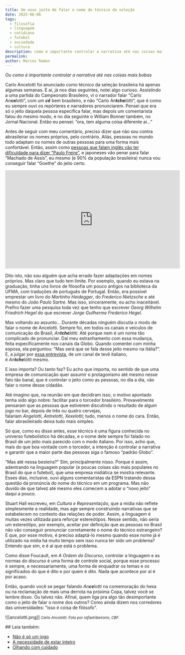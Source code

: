 ```yaml
---
title: Um novo jeito de falar o nome do técnico da seleção
date: 2025-06-06
tags:
  - filosofia
  - linguagem
  - cotidiano
  - futebol
  - sociedade
  - cultura
description: como é importante controlar a narrativa até nas coisas mais bobas
permalink: 
author: Marcos Ramon
---
```

_Ou como é importante controlar a narrativa até nas coisas mais bobas_

Carlo Ancelotti foi anunciado como técnico da seleção brasileira há apenas algumas semanas. E aí, já nos dias seguintes, notei algo curioso. Assistindo a uma partida do Campeonato Brasileiro, vi o narrador falar “Carlo An**ce**lotti”, com um _**cê**_ bem brasileiro, e não “Carlo An**tche**lótti”, que é como eu sempre ouvi os repórteres e narradores pronunciarem. Pensei que era só o jeito daquela pessoa específica falar, mas depois um comentarista falou do mesmo modo, e no dia seguinte o William Bonner também, no Jornal Nacional. Então eu pensei: “ora, tem alguma coisa diferente aí…”

Antes de seguir com meu comentário, preciso dizer que não sou contra abrasileirar os nomes próprios, pelo contrário. Aliás, pessoas no mundo todo adaptam os nomes de outras pessoas para uma forma mais confortável. Então, assim como [pessoas que falam inglês vão ter dificuldade para dizer “Paulo Freire”](https://www.youtube.com/watch?v=yxp5D8F4BYM&t=248s), e japoneses vão penar para falar “Machado de Assis”, eu mesmo (e 90% da população brasileira) nunca vou conseguir falar “Goethe” do jeito certo.

<iframe width="560" height="315" src="https://www.youtube.com/embed/y58HZdyIZfg?si=tlocUSXAgMPB0DOG" title="YouTube video player" frameborder="0" allow="accelerometer; autoplay; clipboard-write; encrypted-media; gyroscope; picture-in-picture; web-share" referrerpolicy="strict-origin-when-cross-origin" allowfullscreen></iframe>

Dito isto, não sou alguém que acha errado fazer adaptações em nomes próprios. Mas claro que tudo tem limite. Por exemplo, quando eu estava na graduação, tinha uns livros de filosofia um pouco antigos na biblioteca da UFMA, com traduções de português de Portugal. Então, era possível emprestar um livro do _Martinho Heidegger_, do _Frederico Nietzsche_ e até mesmo do _João Paulo Sartre_. Mas isso, sinceramente, eu acho inaceitável. Prefiro fazer uma pesquisa toda vez que tenho que escrever _Georg Wilhelm Friedrich Hegel_ do que escrever _Jorge Guilherme Frederico Hegel_.

Mas voltando ao assunto… Durante décadas ninguém discutia o modo de falar o nome de Ancelotti. Sempre foi, em todos os canais e veículos de comunicação do Brasil, _An**tche**lótti_. Até porque nem é um nome tão complicado de pronunciar. Daí meu estranhamento com essa mudança, feita especificamente nos canais da Globo. Quando comentei com minha esposa, ela perguntou: “Mas será que se fala desse jeito mesmo na Itália?”. E, a julgar por [essa entrevista](https://www.youtube.com/watch?v=invmtVs_-34&t=55s), de um canal de tevê italiano, é _An**tche**lótti_ mesmo.

E isso importa? Ou tanto faz? Eu acho que importa, no sentido de que uma empresa de comunicação quer assumir o protagonismo até mesmo nesse fato tão banal, que é controlar o jeito como as pessoas, no dia a dia, vão falar o nome desse cidadão.

Até imagino que, na reunião em que decidiram isso, o motivo apontado tenha sido algo nobre: facilitar para o torcedor brasileiro. Provavelmente pensaram que as pessoas que estiverem discutindo o resultado de algum jogo no bar, depois de três ou quatro cervejas, falariam _Angelotti_, _Antrelotti_, _Xexelotti_; tudo, menos o nome do cara. Então, falar abrasileirado deixa tudo mais simples.

Só que, como eu disse antes, esse técnico é uma figura conhecida no universo futebolístico há décadas, e o nome dele sempre foi falado no Brasil de um jeito mais parecido com o modo italiano. Por isso, acho que, mais do que boa vontade com o torcedor, a intenção é controlar a narrativa e garantir que a maior parte das pessoas siga o famoso “padrão Globo”.

“Mas até nessa besteira?” Sim, principalmente nisso. Porque é assim, adentrando na linguagem popular (e poucas coisas são mais populares no Brasil do que o futebol), que uma empresa midiática se mostra relevante. Esses dias, inclusive, ouvi alguns comentaristas da ESPN tratando dessa questão da pronúncia do nome do técnico em um programa. Mas não duvido de que talvez até mesmo eles comecem a adotar o “novo jeito” daqui a pouco.

Stuart Hall escreveu, em _Cultura e Representação_, que a mídia não reflete simplesmente a realidade, mas age sempre construindo narrativas que se estabelecem no contexto das relações de poder. Assim, a linguagem é muitas vezes utilizada para reforçar estereótipos. Nesse sentido, não seria um estereótipo, por exemplo, aceitar por definição que as pessoas no Brasil não vão conseguir pronunciar corretamente o nome do técnico estrangeiro? E que, por esse motivo, é preciso adaptá-lo mesmo quando esse nome já é utilizado na mídia há muito tempo sem isso nunca ter sido um problema? Entendo que sim, e é aí que está o problema.

Como disse Foucault, em _A Ordem do Discurso_, controlar a linguagem e as normas do discurso é uma forma de controle social, porque esse processo é sempre, e necessariamente, uma forma de enquadrar os temas e os significados do que é dito e por quem é dito. Nada que acontece por aí é por acaso.

Então, quando você se pegar falando _An**ce**lotti_ na comemoração do hexa ou na reclamação de mais uma derrota na próxima Copa, talvez você se lembre disso. Ou talvez não. Afinal, quem liga pra algo tão desimportante como o jeito de falar o nome dos outros? Como ainda dizem nos corredores das universidades: “isso é coisa de filósofo”.

![[ancelotti.png]]
<small><i>Carlo Ancelotti. Foto por rafaelribeirorio, CBF.</i></small>

<div class="leia-tambem" markdown="1">
## Leia também:

- <a href="/nao-e-so-um-jogo">Não é só um jogo</a>
- <a href="/a-necessidade-de-estar-inteiro">A necessidade de estar inteiro</a>
- <a href="/olhando-com-cuidado">Olhando com cuidado</a>
</div>
